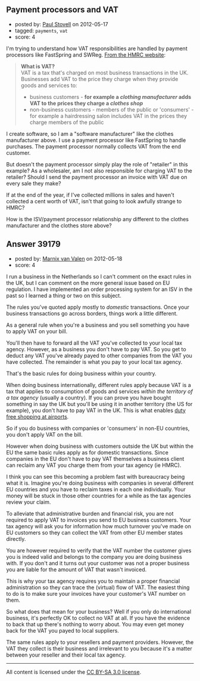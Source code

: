 ## Payment processors and VAT

- posted by: [Paul Stovell](https://stackexchange.com/users/-1/13821-paul-stovell) on 2012-05-17
- tagged: `payments`, `vat`
- score: 4

I'm trying to understand how VAT responsibilities are handled by payment processors like FastSpring and SWReg. [From the HMRC website][1]:

> **What is VAT?**   
> VAT is a tax that's charged on most business transactions
> in the UK. Businesses add VAT to the price they charge when they
> provide goods and services to: 
> 
> - business customers - **for example a
> *clothing manufacturer* adds VAT to the prices they charge a *clothes
> shop***
> - non-business customers - members of the public or 'consumers' -
> for example a hairdressing salon includes VAT in the prices they
> charge members of the public

I create software, so I am a "software manufacturer" like the clothes manufacturer above. I use a payment processor like FastSpring to handle purchases. The payment processor normally collects VAT from the end customer. 

But doesn't the payment processor simply play the role of "retailer" in this example? As a wholesaler, am I not also responsible for charging VAT to the retailer? Should I send the payment processor an invoice with VAT due on every sale they make? 

If at the end of the year, if I've collected millions in sales and haven't collected a cent worth of VAT, isn't that going to look awfully strange to HMRC? 

How is the ISV/payment processor relationship any different to the clothes manufacturer and the clothes store above? 

  [1]: http://www.hmrc.gov.uk/vat/start/introduction.htm


## Answer 39179

- posted by: [Marnix van Valen](https://stackexchange.com/users/-1/13831-marnix-van-valen) on 2012-05-18
- score: 4

<p>I run a business in the Netherlands so I can't comment on the exact rules in the UK, but I can comment on the more general issue based on EU regulation. I have implemented an order processing system for an ISV in the past so I learned a thing or two on this subject.</p>

<p>The rules you've quoted apply mostly to <em>domestic</em> transactions. Once your business transactions go across borders, things work a little different.</p>

<p>As a general rule when you're a business and you sell something you have to apply VAT on your bill.</p>

<p>You'll then have to forward all the VAT you've collected to your local tax agency. However, as a business you don't have to pay VAT. So you get to deduct any VAT you've already payed to other companies from the VAT you have collected. The remainder is what you pay to your local tax agency.</p>

<p>That's the basic rules for doing business within your country.</p>

<p>When doing business internationally, different rules apply because VAT is a tax that applies to consumption of goods and services <em>within the territory of a tax agency</em> (usually a country). If you can prove you have bought something in say the UK but you'll be using it in another territory (the US for example), you don't have to pay VAT in the UK. This is what enables <a href="http://www.schiphol.nl/Travellers/ShopRelax/Shopping2/BenefitsServices/DutyfreeAndVAT.htm" rel="nofollow">duty free shopping at airports</a>.</p>

<p>So if you do business with companies or 'consumers' in non-EU countries, you don't apply VAT on the bill.</p>

<p>However when doing business with customers outside the UK but within the EU the same basic rules apply as for domestic transactions. Since companies in the EU don't have to pay VAT themselves a business client can reclaim any VAT you charge them from your tax agency (ie HMRC).</p>

<p>I think you can see this becoming a problem fast with bureaucracy being what it is. Imagine you're doing business with companies in several different EU countries and you have to reclaim taxes in each one individually. Your money will be stuck in those other countries for a while as the tax agencies review your claim.</p>

<p>To alleviate that administrative burden and financial risk, you are not required to apply VAT to invoices you send to EU business customers. Your tax agency will ask you for information how much turnover you've made on EU customers so they can collect the VAT from other EU member states directly.</p>

<p>You are however required to verify that the VAT number the customer gives you is indeed valid and belongs to the company you are doing business with. If you don't and it turns out your customer was not a proper business you are liable for the amount of VAT that wasn't invoiced.</p>

<p>This is why your tax agency requires you to maintain a proper financial administration so they can trace the (virtual) flow of VAT. The easiest thing to do is to make sure your invoices have your customer's VAT number on them.</p>

<p>So what does that mean for your business? Well if you only do international business, it's perfectly OK to collect no VAT at all. If you have the evidence to back that up there's nothing to worry about. You may even get money back for the VAT you payed to local suppliers.</p>

<p>The same rules apply to your resellers and payment providers. However, the VAT they collect is their business and irrelevant to you because it's a matter between your reseller and their local tax agency.</p>




---

All content is licensed under the [CC BY-SA 3.0 license](https://creativecommons.org/licenses/by-sa/3.0/).
